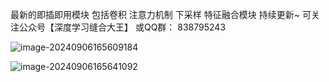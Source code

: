 最新的即插即用模块
包括卷积 注意力机制 下采样 特征融合模块
持续更新~
可关注公众号【深度学习缝合大王】
或QQ群：
838795243

![image-20240906165609184](D:\b站\即插即用模块\assets\image-20240906165609184.png)

![image-20240906165641092](D:\b站\即插即用模块\assets\image-20240906165641092.png)
